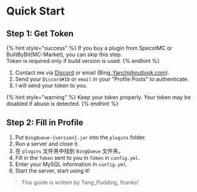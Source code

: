 # Quick Start

## Step 1: Get Token

{% hint style="success" %}
If you buy a plugin from SpecotMC or BuiltByBit(MC-Market), you can skip this step.\
Token is required only if build version is used.
{% endhint %}

1. Contact me via [Discord](https://discord.gg/MZ74zFevCD) or email (Bing\_Yanchi@outlook.com).
2. Send your `Discord#ID` or `email`  in your "Profile Posts" to authenticate.
3. I will send your token to you.

{% hint style="warning" %}
Keep your token properly. Your token may be disabled if abuse is detected.
{% endhint %}

## Step 2: Fill in Profile

1. Put `BingQueue-{version}.jar` into the `plugins` folder.
2. Run a server and close it.
3. 在 `plugins` 文件夹中找到 `BingQueue` 文件夹。
4. Fill in the `Token` sent to you in `Token` in `config.yml`.
5. Enter your MySQL information in `config.yml`.
6. Start the server, start using it!

> This guide is written by Tang_Pudding, thanks!
